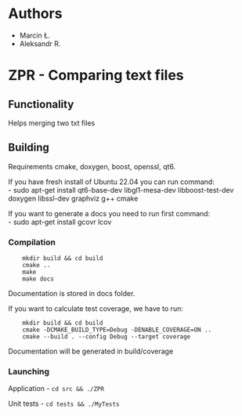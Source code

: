 # Authors
- Marcin Ł.
- Aleksandr R.

# ZPR - Comparing text files

## Functionality

Helps merging two txt files 

## Building

Requirements cmake, doxygen, boost, openssl, qt6.

If you have fresh install of Ubuntu 22.04 you can run command: <br>
    - sudo apt-get install qt6-base-dev libgl1-mesa-dev libboost-test-dev doxygen libssl-dev graphviz  g++ cmake 

If you want to generate a docs you need to run first command: <br>
    - sudo apt-get install gcovr lcov

### Compilation

```
    mkdir build && cd build
    cmake ..
    make
    make docs
```
Documentation is stored in docs folder.

If you want to calculate test coverage, we have to run:
```
    mkdir build && cd build
    cmake -DCMAKE_BUILD_TYPE=Debug -DENABLE_COVERAGE=ON ..
    cmake --build . --config Debug --target coverage
```
Documentation will be generated in build/coverage
### Launching
Application - ```cd src && ./ZPR```

Unit tests - ```cd tests && ./MyTests```




